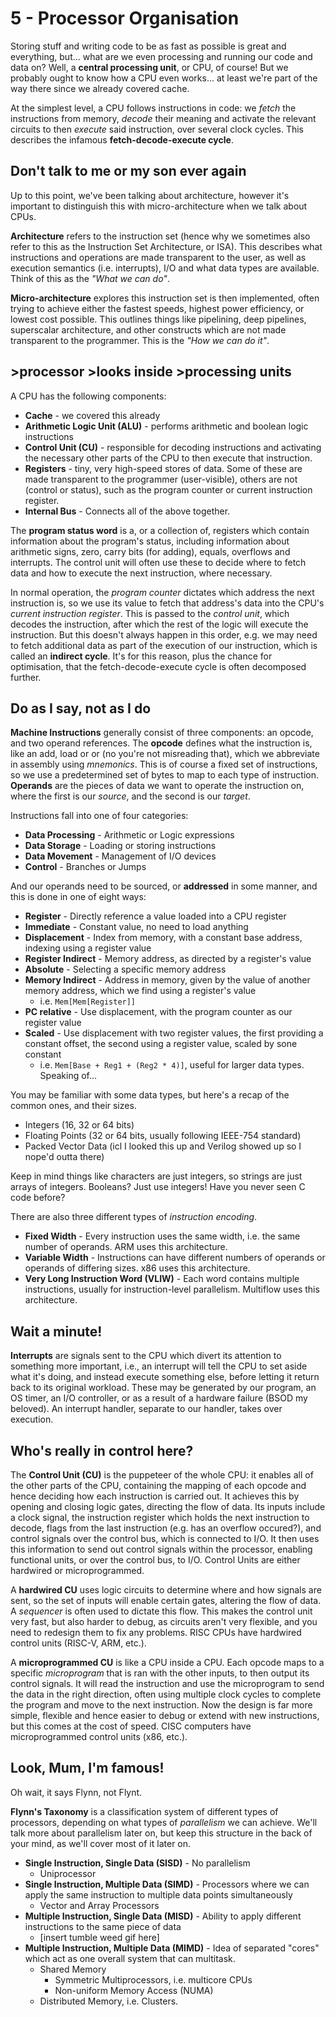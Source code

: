 # 5 - Processor Organisation

Storing stuff and writing code to be as fast as possible is great and everything, but... what are we even processing and running our code and data on? Well, a **central processing unit**, or CPU, of course! But we probably ought to know how a CPU even works... at least we're part of the way there since we already covered cache.

At the simplest level, a CPU follows instructions in code: we *fetch* the instructions from memory, *decode* their meaning and activate the relevant circuits to then *execute* said instruction, over several clock cycles. This describes the infamous **fetch-decode-execute cycle**.

## Don't talk to me or my son ever again

Up to this point, we've been talking about architecture, however it's important to distinguish this with micro-architecture when we talk about CPUs.

**Architecture** refers to the instruction set (hence why we sometimes also refer to this as the Instruction Set Architecture, or ISA). This describes what instructions and operations are made transparent to the user, as well as execution semantics (i.e. interrupts), I/O and what data types are available. Think of this as the *"What we can do"*.

**Micro-architecture** explores this instruction set is then implemented, often trying to achieve either the fastest speeds, highest power efficiency, or lowest cost possible. This outlines things like pipelining, deep pipelines, superscalar architecture, and other constructs which are not made transparent to the programmer. This is the *"How we can do it"*.

## >processor >looks inside >processing units

A CPU has the following components:

- **Cache** - we covered this already
- **Arithmetic Logic Unit (ALU)** - performs arithmetic and boolean logic instructions
- **Control Unit (CU)** - responsible for decoding instructions and activating the necessary other parts of the CPU to then execute that instruction.
- **Registers** - tiny, very high-speed stores of data. Some of these are made transparent to the programmer (user-visible), others are not (control or status), such as the program counter or current instruction register.
- **Internal Bus** - Connects all of the above together.

The **program status word** is a, or a collection of, registers which contain information about the program's status, including information about arithmetic signs, zero, carry bits (for adding), equals, overflows and interrupts. The control unit will often use these to decide where to fetch data and how to execute the next instruction, where necessary.

In normal operation, the *program counter* dictates which address the next instruction is, so we use its value to fetch that address's data into the CPU's *current instruction register*. This is passed to the *control unit*, which decodes the instruction, after which the rest of the logic will execute the instruction. But this doesn't always happen in this order, e.g. we may need to fetch additional data as part of the execution of our instruction, which is called an **indirect cycle**. It's for this reason, plus the chance for optimisation, that the fetch-decode-execute cycle is often decomposed further.

## Do as I say, not as I do

**Machine Instructions** generally consist of three components: an opcode, and two operand references. The **opcode** defines what the instruction is, like an add, load or or (no you're not misreading that), which we abbreviate in assembly using *mnemonics*. This is of course a fixed set of instructions, so we use a predetermined set of bytes to map to each type of instruction. **Operands** are the pieces of data we want to operate the instruction on, where the first is our *source*, and the second is our *target*.

Instructions fall into one of four categories:

- **Data Processing** - Arithmetic or Logic expressions
- **Data Storage** - Loading or storing instructions
- **Data Movement** - Management of I/O devices
- **Control** - Branches or Jumps

And our operands need to be sourced, or **addressed** in some manner, and this is done in one of eight ways:

- **Register** - Directly reference a value loaded into a CPU register
- **Immediate** - Constant value, no need to load anything
- **Displacement** - Index from memory, with a constant base address, indexing using a register value
- **Register Indirect** - Memory address, as directed by a register's value
- **Absolute** - Selecting a specific memory address
- **Memory Indirect** - Address in memory, given by the value of another memory address, which we find using a register's value
  - i.e. `Mem[Mem[Register]]`
- **PC relative** - Use displacement, with the program counter as our register value
- **Scaled** - Use displacement with two register values, the first providing a constant offset, the second using a register value, scaled by sone constant
  - i.e. `Mem[Base + Reg1 + (Reg2 * 4)]`, useful for larger data types. Speaking of...

You may be familiar with some data types, but here's a recap of the common ones, and their sizes.

- Integers (16, 32 or 64 bits)
- Floating Points (32 or 64 bits, usually following IEEE-754 standard)
- Packed Vector Data (icl I looked this up and Verilog showed up so I nope'd outta there)

Keep in mind things like characters are just integers, so strings are just arrays of integers. Booleans? Just use integers! Have you never seen C code before?

There are also three different types of *instruction encoding*.

- **Fixed Width** - Every instruction uses the same width, i.e. the same number of operands. ARM uses this architecture.
- **Variable Width** - Instructions can have different numbers of operands or operands of differing sizes. x86 uses this architecture.
- **Very Long Instruction Word (VLIW)** - Each word contains multiple instructions, usually for instruction-level parallelism. Multiflow uses this architecture.

## Wait a minute!

**Interrupts** are signals sent to the CPU which divert its attention to something more important, i.e., an interrupt will tell the CPU to set aside what it's doing, and instead execute something else, before letting it return back to its original workload. These may be generated by our program, an OS timer, an I/O controller, or as a result of a hardware failure (BSOD my beloved). An interrupt handler, separate to our handler, takes over execution.

## Who's really in control here?

The **Control Unit (CU)** is the puppeteer of the whole CPU: it enables all of the other parts of the CPU, containing the mapping of each opcode and hence deciding how each instruction is carried out. It achieves this by opening and closing logic gates, directing the flow of data. Its inputs include a clock signal, the instruction register which holds the next instruction to decode, flags from the last instruction (e.g. has an overflow occured?), and control signals over the control bus, which is connected to I/O. It then uses this information to send out control signals within the processor, enabling functional units, or over the control bus, to I/O. Control Units are either hardwired or microprogrammed.

A **hardwired CU** uses logic circuits to determine where and how signals are sent, so the set of inputs will enable certain gates, altering the flow of data. A *sequencer* is often used to dictate this flow. This makes the control unit very fast, but also harder to debug, as circuits aren't very flexible, and you need to redesign them to fix any problems. RISC CPUs have hardwired control units (RISC-V, ARM, etc.).

A **microprogrammed CU** is like a CPU inside a CPU. Each opcode maps to a specific *microprogram* that is ran with the other inputs, to then output its control signals. It will read the instruction and use the microprogram to send the data in the right direction, often using multiple clock cycles to complete the program and move to the next instruction. Now the design is far more simple, flexible and hence easier to debug or extend with new instructions, but this comes at the cost of speed. CISC computers have microprogrammed control units (x86, etc.).

## Look, Mum, I'm famous!

Oh wait, it says Flynn, not Flynt.

**Flynn's Taxonomy** is a classification system of different types of processors, depending on what types of *parallelism* we can achieve. We'll talk more about parallelism later on, but keep this structure in the back of your mind, as we'll cover most of it later on.

- **Single Instruction, Single Data (SISD)** - No parallelism
  - Uniprocessor
- **Single Instruction, Multiple Data (SIMD)** - Processors where we can apply the same instruction to multiple data points simultaneously
  - Vector and Array Processors
- **Multiple Instruction, Single Data (MISD)** - Ability to apply different instructions to the same piece of data
  - [insert tumble weed gif here]
- **Multiple Instruction, Multiple Data (MIMD)** - Idea of separated "cores" which act as one overall system that can multitask.
  - Shared Memory
    - Symmetric Multiprocessors, i.e. multicore CPUs
    - Non-uniform Memory Access (NUMA)
  - Distributed Memory, i.e. Clusters.